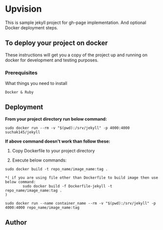 # Upvision


This is sample jekyll project for gh-page implementation. And optional Docker deployment steps.


## To deploy your project on docker


These instructions will get you a copy of the project up and running on docker for development and testing purposes.


### Prerequisites


What things you need to install

```
Docker & Ruby
```


## Deployment


**From your project directory run below command:**

```
sudo docker run --rm -v "$(pwd):/srv/jekyll" -p 4000:4000 suchak145/jekyll
```


**If above command doesn't work than follow these:**


1. Copy Dockerfile to your project directory


2. Execute below commands:

```
sudo docker build -t repo_name/image_name:tag .

*( if you are using file other than Dockerfile to build image then use below command:
		sudo docker build -f Dockerfile-jekyll -t repo_name/image_name:tag .
)
```
```
sudo docker run --name container_name --rm -v "$(pwd):/srv/jekyll" -p 4000:4000 repo_name/image_name:tag
```

## Author


